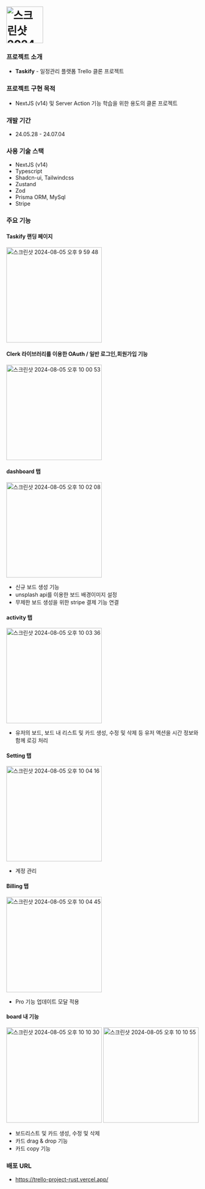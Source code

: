 # <img width="96" alt="스크린샷 2024-08-05 오후 9 55 55" src="https://github.com/user-attachments/assets/b5f53890-4c54-498c-94d0-d6aaed9d43c5">


### 프로젝트 소개
- **Taskify** - 일정관리 플랫폼 Trello 클론 프로젝트

### 프로젝트 구현 목적
- NextJS (v14) 및 Server Action 기능 학습을 위한 용도의 클론 프로젝트

### 개발 기간
- 24.05.28 - 24.07.04

### 사용 기술 스택
- NextJS (v14)
- Typescript
- Shadcn-ui, Tailwindcss
- Zustand
- Zod
- Prisma ORM, MySql
- Stripe

### 주요 기능

#### Taskify 랜딩 페이지
<img width="250" alt="스크린샷 2024-08-05 오후 9 59 48" src="https://github.com/user-attachments/assets/90666b55-42f0-4794-8718-c7b69da91e3b">

#### Clerk 라이브러리를 이용한 OAuth / 일반 로그인,회원가입 기능
<img width="250" alt="스크린샷 2024-08-05 오후 10 00 53" src="https://github.com/user-attachments/assets/461f2868-840a-4333-a129-c557a8fde27c">

#### dashboard 탭
<img width="250" alt="스크린샷 2024-08-05 오후 10 02 08" src="https://github.com/user-attachments/assets/94a61d14-6615-4b6f-bbaa-cae11ac5f123">

  - 신규 보드 생성 기능
  - unsplash api를 이용한 보드 배경이미지 설정
  - 무제한 보드 생성을 위한 stripe 결제 기능 연결
  
#### activity 탭
<img width="250" alt="스크린샷 2024-08-05 오후 10 03 36" src="https://github.com/user-attachments/assets/53d4efa4-944b-4b62-aece-3f312cfa2262">

  - 유저의 보드, 보드 내 리스트 및 카드 생성, 수정 및 삭제 등 유저 액션을 시간 정보와 함께 로깅 처리

#### Setting 탭
<img width="250" alt="스크린샷 2024-08-05 오후 10 04 16" src="https://github.com/user-attachments/assets/39b7865b-8845-42ba-b241-a02266f6f97c">

  - 계정 관리

#### Billing 탭
<img width="250" alt="스크린샷 2024-08-05 오후 10 04 45" src="https://github.com/user-attachments/assets/1e426a6f-cc44-4ec2-8106-a50056e72883">

  - Pro 기능 업데이트 모달 적용

#### board 내 기능
<img width="250" alt="스크린샷 2024-08-05 오후 10 10 30" src="https://github.com/user-attachments/assets/3091f161-a899-4bec-9b76-772b24974e9c">
<img width="250" alt="스크린샷 2024-08-05 오후 10 10 55" src="https://github.com/user-attachments/assets/11bc22ba-423a-40bb-9a7b-464853106891">

  - 보드리스트 및 카드 생성, 수정 및 삭제 
  - 카드 drag & drop 기능
  - 카드 copy 기능

### 배포 URL
- https://trello-project-rust.vercel.app/
